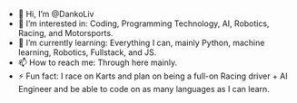 - 👋 Hi, I’m @DankoLiv
- 👀 I’m interested in: Coding, Programming Technology, AI, Robotics, Racing, and Motorsports.
- 🌱 I’m currently learning: Everything I can, mainly Python, machine learning, Robotics, Fullstack, and JS.
- 📫 How to reach me: Through here mainly.
- ⚡ Fun fact: I race on Karts and plan on being a full-on Racing driver + AI Engineer and be able to code on as many languages as I can learn.

